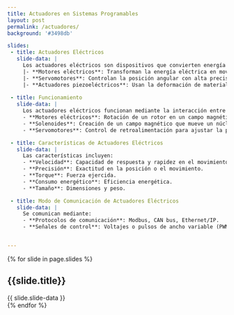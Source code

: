 ```yaml
---
title: Actuadores en Sistemas Programables
layout: post
permalink: /actuadores/
background: '#3498db'

slides:
 - title: Actuadores Eléctricos
   slide-data: |
     Los actuadores eléctricos son dispositivos que convierten energía eléctrica en energía mecánica. Existen varios tipos, entre los que destacan:
     |- **Motores eléctricos**: Transforman la energía eléctrica en movimiento rotativo.
     |- **Servomotores**: Controlan la posición angular con alta precisión.
     |- **Actuadores piezoeléctricos**: Usan la deformación de materiales piezoeléctricos para producir movimiento.
  
 - title: Funcionamiento
   slide-data: |
     Los actuadores eléctricos funcionan mediante la interacción entre campos electromagnéticos y componentes mecánicos. Ejemplos:
     - **Motores eléctricos**: Rotación de un rotor en un campo magnético.
     - **Solenoides**: Creación de un campo magnético que mueve un núcleo.
     - **Servomotores**: Control de retroalimentación para ajustar la posición.

 - title: Características de Actuadores Eléctricos
   slide-data: |
     Las características incluyen:
     - **Velocidad**: Capacidad de respuesta y rapidez en el movimiento.
     - **Precisión**: Exactitud en la posición o el movimiento.
     - **Torque**: Fuerza ejercida.
     - **Consumo energético**: Eficiencia energética.
     - **Tamaño**: Dimensiones y peso.

 - title: Modo de Comunicación de Actuadores Eléctricos
   slide-data: |
     Se comunican mediante:
     - **Protocolos de comunicación**: Modbus, CAN bus, Ethernet/IP.
     - **Señales de control**: Voltajes o pulsos de ancho variable (PWM).


---
```


{% for slide in page.slides %}
<section data-background="{% if slide.background %}{{slide.background}}{% else %}{{page.background}}{% endif %}">
  <h1>{{slide.title}}</h1>
  {{ slide.slide-data }}
</section>
{% endfor %}
    

